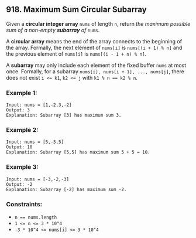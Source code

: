 ## 918. Maximum Sum Circular Subarray

Given a **circular integer array** ```nums``` of length ```n```, return *the maximum possible sum of a non-empty **subarray** of* ```nums```.

A **circular array** means the end of the array connects to the beginning of the array. Formally, the next element of ```nums[i]``` is ```nums[(i + 1) % n]``` and the previous element of ```nums[i]``` is ```nums[(i - 1 + n) % n]```.

A **subarray** may only include each element of the fixed buffer ```nums``` at most once. Formally, for a subarray ```nums[i], nums[i + 1], ..., nums[j]```, there does not exist ```i <= k1```, ```k2 <= j``` with ```k1 % n == k2 % n```.

### Example 1:
```
Input: nums = [1,-2,3,-2]
Output: 3
Explanation: Subarray [3] has maximum sum 3.
```
### Example 2:
```
Input: nums = [5,-3,5]
Output: 10
Explanation: Subarray [5,5] has maximum sum 5 + 5 = 10.
```
### Example 3:
```
Input: nums = [-3,-2,-3]
Output: -2
Explanation: Subarray [-2] has maximum sum -2.
```

### Constraints:

* ```n == nums.length```
* ```1 <= n <= 3 * 10^4```
* ```-3 * 10^4 <= nums[i] <= 3 * 10^4```